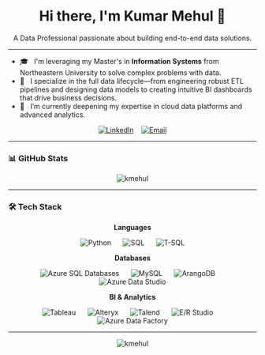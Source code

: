 <h1 align="center">Hi there, I'm Kumar Mehul 👋</h1>

<p align="center">
  A Data Professional passionate about building end-to-end data solutions.
</p>

---

- 🎓 &nbsp; I'm leveraging my Master's in **Information Systems** from Northeastern University to solve complex problems with data.
- 🔭 &nbsp; I specialize in the full data lifecycle—from engineering robust ETL pipelines and designing data models to creating intuitive BI dashboards that drive business decisions.
- 🌱 &nbsp; I’m currently deepening my expertise in cloud data platforms and advanced analytics.

<p align="center">
  <a href="https://www.linkedin.com/in/kmehul992/"><img src="https://img.shields.io/badge/LinkedIn-0077B5?style=plastic" alt="LinkedIn"/></a>
  &nbsp;&nbsp;
  <a href="mailto:kumar-mehul@outlook.com"><img src="https://img.shields.io/badge/Email-4169E1?style=plastic" alt="Email"/></a>
</p>

---

<h3 align="left">📊 GitHub Stats</h3>
<p align="center">
  <img align="center" src="https://github-readme-stats.vercel.app/api?username=kmehul&show_icons=true&locale=en&theme=tokyonight" alt="kmehul" />
</p>

---

<h3 align="left">🛠️ Tech Stack</h3>

<p align="center">
  <strong>Languages</strong>
</p>
<p align="center">
    <img src="https://img.shields.io/badge/Python-3776AB?style=plastic" alt="Python"/>
    &nbsp;&nbsp;&nbsp;&nbsp;
    <img src="https://img.shields.io/badge/SQL-CC2927?style=plastic" alt="SQL"/>
    &nbsp;&nbsp;&nbsp;&nbsp;
    <img src="https://img.shields.io/badge/T--SQL-CC2927?style=plastic" alt="T-SQL"/>
</p>

<p align="center">
  <strong>Databases</strong>
</p>
<p align="center">
    <img src="https://img.shields.io/badge/Azure_SQL_Databases-00BFFF?style=plastic" alt="Azure SQL Databases"/>
    &nbsp;&nbsp;&nbsp;&nbsp;
    <img src="https://img.shields.io/badge/MySQL-4479A1?style=plastic" alt="MySQL"/>
    &nbsp;&nbsp;&nbsp;&nbsp;
    <img src="https://img.shields.io/badge/ArangoDB-333333?style=plastic" alt="ArangoDB"/>
    &nbsp;&nbsp;&nbsp;&nbsp;
    <img src="https://img.shields.io/badge/Azure_Data_Studio-4B0082?style=plastic" alt="Azure Data Studio"/>
</p>

<p align="center">
  <strong>BI & Analytics</strong>
</p>
<p align="center">
    <img src="https://img.shields.io/badge/Tableau-E97627?style=plastic" alt="Tableau"/>
    &nbsp;&nbsp;&nbsp;&nbsp;
    <img src="https://img.shields.io/badge/Alteryx-006400?style=plastic" alt="Alteryx"/>
    &nbsp;&nbsp;&nbsp;&nbsp;
    <img src="https://img.shields.io/badge/Talend-FF6D70?style=plastic" alt="Talend"/>
    &nbsp;&nbsp;&nbsp;&nbsp;
    <img src="https://img.shields.io/badge/E/R_Studio-1E1E1E?style=plastic" alt="E/R Studio"/>
    &nbsp;&nbsp;&nbsp;&nbsp;
    <img src="https://img.shields.io/badge/Azure_Data_Factory-008B8B?style=plastic" alt="Azure Data Factory"/>
</p>

---

<p align="center">
  <img src="https://komarev.com/ghpvc/?username=kmehul&label=Profile%20Visitors&color=blueviolet" alt="kmehul" />
</p>
